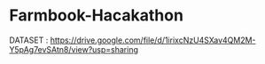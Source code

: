 # Farmbook-Hacakathon

DATASET : https://drive.google.com/file/d/1irixcNzU4SXav4QM2M-Y5pAg7evSAtn8/view?usp=sharing
